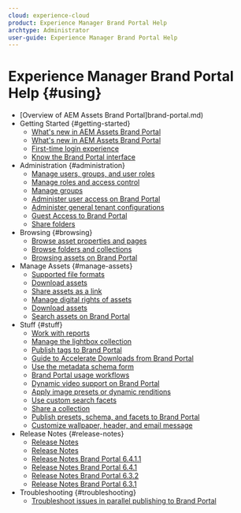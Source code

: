 ```yaml
---
cloud: experience-cloud
product: Experience Manager Brand Portal Help
archtype: Administrator
user-guide: Experience Manager Brand Portal Help
---
```


# Experience Manager Brand Portal Help {#using}

+ [Overview of AEM Assets Brand Portal]brand-portal.md)
+ Getting Started {#getting-started}
  + [What's new in AEM Assets Brand Portal](whats-new-bp631.md)
  + [What's new in AEM Assets Brand Portal](whats-new.md)
  + [First-time login experience](brand-portal-onboarding.md)
  + [Know the Brand Portal interface](brand-portal-navigation.md)
+ Administration {#administration}
  + [Manage users, groups, and user roles](brand-portal-adding-users.md)
  + [Manage roles and access control](brand-portal-manage-roles-access-control.md)
  + [Manage groups](brand-portal-manage-groups.md)
  + [Administer user access on Brand Portal](access-configurations-brand-portal.md)
  + [Administer general tenant configurations](brand-portal-general-configuration.md)
  + [Guest Access to Brand Portal](guest-access.md)
  + [Share folders](brand-portal-sharing-folders.md)
+ Browsing {#browsing}
  + [Browse asset properties and pages](browse-asset-properties-and-pages.md)
  + [Browse folders and collections](browse-folders-and-collections.md)
  + [Browsing assets on Brand Portal](browse-assets-brand-portal.md)
+ Manage Assets {#manage-assets}
  + [Supported file formats](brand-portal-supported-formats.md)
  + [Download assets](release-notes/brand-portal-download-users.md)
  + [Share assets as a link](brand-portal-link-share.md)
  + [Manage digital rights of assets](manage-digital-rights-of-assets.md)
  + [Download assets](brand-portal-download-users.md)
  + [Search assets on Brand Portal](brand-portal-searching.md)
+ Stuff {#stuff}
  + [Work with reports](brand-portal-reports.md)
  + [Manage the lightbox collection](brand-portal-light-box.md)
  + [Publish tags to Brand Portal](brand-portal-publish-tags.md)
  + [Guide to Accelerate Downloads from Brand Portal](accelerated-download.md)
  + [Use the metadata schema form](brand-portal-metadata-schemas.md)
  + [Brand Portal usage workflows](bp-usage-workflows.md)
  + [Dynamic video support on Brand Portal](dynamic-video-brand-portal.md)
  + [Apply image presets or dynamic renditions](brand-portal-image-presets.md)
  + [Use custom search facets](brand-portal-search-facets.md)
  + [Share a collection](brand-portal-share-collection.md)
  + [Publish presets, schema, and facets to Brand Portal](publish-schema-search-facets-presets.md)
  + [Customize wallpaper, header, and email message](brand-portal-branding.md)
+ Release Notes {#release-notes}
  + [Release Notes](release-notes/brand-portal-release-notes.md)
  + [Release Notes](release-notes/brand-portal-release-notes-642.md)
  + [Release Notes Brand Portal 6.4.1.1](release-notes/brand-portal-release-notes-6411.md)
  + [Release Notes Brand Portal 6.4.1](release-notes/brand-portal-release-notes-641.md)
  + [Release Notes Brand Portal 6.3.2](release-notes/brand-portal-release-notes-632.md)
  + [Release Notes Brand Portal 6.3.1](release-notes/brand-portal-release-notes-bp631.md)
+ Troubleshooting {#troubleshooting}
  + [Troubleshoot issues in parallel publishing to Brand Portal](troubleshoot-parallel-publishing.md)



